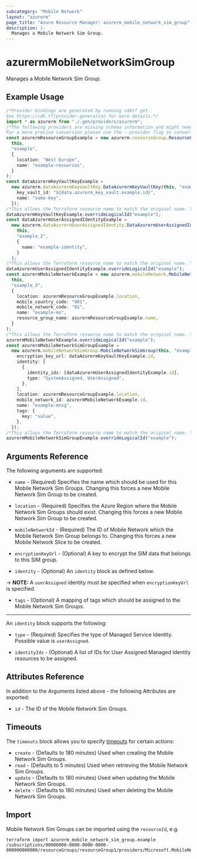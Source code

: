 ```yaml
---
subcategory: "Mobile Network"
layout: "azurerm"
page_title: "Azure Resource Manager: azurerm_mobile_network_sim_group"
description: |-
  Manages a Mobile Network Sim Group.
---
```


# azurermMobileNetworkSimGroup

Manages a Mobile Network Sim Group.

## Example Usage

```typescript
/*Provider bindings are generated by running cdktf get.
See https://cdk.tf/provider-generation for more details.*/
import * as azurerm from "./.gen/providers/azurerm";
/*The following providers are missing schema information and might need manual adjustments to synthesize correctly: azurerm.
For a more precise conversion please use the --provider flag in convert.*/
const azurermResourceGroupExample = new azurerm.resourceGroup.ResourceGroup(
  this,
  "example",
  {
    location: "West Europe",
    name: "example-resources",
  }
);
const dataAzurermKeyVaultKeyExample =
  new azurerm.dataAzurermKeyVaultKey.DataAzurermKeyVaultKey(this, "example_1", {
    key_vault_id: "${data.azurerm_key_vault.example.id}",
    name: "some-key",
  });
/*This allows the Terraform resource name to match the original name. You can remove the call if you don't need them to match.*/
dataAzurermKeyVaultKeyExample.overrideLogicalId("example");
const dataAzurermUserAssignedIdentityExample =
  new azurerm.dataAzurermUserAssignedIdentity.DataAzurermUserAssignedIdentity(
    this,
    "example_2",
    {
      name: "example-identity",
    }
  );
/*This allows the Terraform resource name to match the original name. You can remove the call if you don't need them to match.*/
dataAzurermUserAssignedIdentityExample.overrideLogicalId("example");
const azurermMobileNetworkExample = new azurerm.mobileNetwork.MobileNetwork(
  this,
  "example_3",
  {
    location: azurermResourceGroupExample.location,
    mobile_country_code: "001",
    mobile_network_code: "01",
    name: "example-mn",
    resource_group_name: azurermResourceGroupExample.name,
  }
);
/*This allows the Terraform resource name to match the original name. You can remove the call if you don't need them to match.*/
azurermMobileNetworkExample.overrideLogicalId("example");
const azurermMobileNetworkSimGroupExample =
  new azurerm.mobileNetworkSimGroup.MobileNetworkSimGroup(this, "example_4", {
    encryption_key_url: dataAzurermKeyVaultKeyExample.id,
    identity: [
      {
        identity_ids: [dataAzurermUserAssignedIdentityExample.id],
        type: "SystemAssigned, UserAssigned",
      },
    ],
    location: azurermResourceGroupExample.location,
    mobile_network_id: azurermMobileNetworkExample.id,
    name: "example-mnsg",
    tags: {
      key: "value",
    },
  });
/*This allows the Terraform resource name to match the original name. You can remove the call if you don't need them to match.*/
azurermMobileNetworkSimGroupExample.overrideLogicalId("example");

```

## Arguments Reference

The following arguments are supported:

*   `name` - (Required) Specifies the name which should be used for this Mobile Network Sim Groups. Changing this forces a new Mobile Network Sim Group to be created.

*   `location` - (Required) Specifies the Azure Region where the Mobile Network Sim Groups should exist. Changing this forces a new Mobile Network Sim Group to be created.

*   `mobileNetworkId` - (Required) The ID of Mobile Network which the Mobile Network Sim Group belongs to. Changing this forces a new Mobile Network Slice to be created.

*   `encryptionKeyUrl` - (Optional) A key to encrypt the SIM data that belongs to this SIM group.

*   `identity` - (Optional) An `identity` block as defined below.

\-> **NOTE:** A `userAssigned` identity must be specified when `encryptionKeyUrl` is specified.

* `tags` - (Optional) A mapping of tags which should be assigned to the Mobile Network Sim Groups.

***

An `identity` block supports the following:

*   `type` - (Required) Specifies the type of Managed Service Identity. Possible value is `userAssigned`.

*   `identityIds` - (Optional) A list of IDs for User Assigned Managed Identity resources to be assigned.

## Attributes Reference

In addition to the Arguments listed above - the following Attributes are exported:

* `id` - The ID of the Mobile Network Sim Groups.

## Timeouts

The `timeouts` block allows you to specify [timeouts](https://www.terraform.io/docs/configuration/resources.html#timeouts) for certain actions:

* `create` - (Defaults to 180 minutes) Used when creating the Mobile Network Sim Groups.
* `read` - (Defaults to 5 minutes) Used when retrieving the Mobile Network Sim Groups.
* `update` - (Defaults to 180 minutes) Used when updating the Mobile Network Sim Groups.
* `delete` - (Defaults to 180 minutes) Used when deleting the Mobile Network Sim Groups.

## Import

Mobile Network Sim Groups can be imported using the `resourceId`, e.g.

```console
terraform import azurerm_mobile_network_sim_group.example /subscriptions/00000000-0000-0000-0000-000000000000/resourceGroups/resourceGroup1/providers/Microsoft.MobileNetwork/simGroups/simGroup1
```
